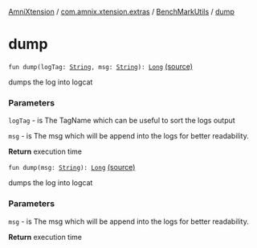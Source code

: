 [AmniXtension](../../index.md) / [com.amnix.xtension.extras](../index.md) / [BenchMarkUtils](index.md) / [dump](./dump.md)

# dump

`fun dump(logTag: `[`String`](https://kotlinlang.org/api/latest/jvm/stdlib/kotlin/-string/index.html)`, msg: `[`String`](https://kotlinlang.org/api/latest/jvm/stdlib/kotlin/-string/index.html)`): `[`Long`](https://kotlinlang.org/api/latest/jvm/stdlib/kotlin/-long/index.html) [(source)](https://github.com/AmniX/AmniXTension/tree/master/AmniXtension/src/main/java/com/amnix/xtension/extras/BenchMarkUtils.kt#L39)

dumps the log into logcat

### Parameters

`logTag` - is The TagName which can be useful to sort the logs output

`msg` - is The msg which will be append into the logs for better readability.

**Return**
execution time

`fun dump(msg: `[`String`](https://kotlinlang.org/api/latest/jvm/stdlib/kotlin/-string/index.html)`): `[`Long`](https://kotlinlang.org/api/latest/jvm/stdlib/kotlin/-long/index.html) [(source)](https://github.com/AmniX/AmniXTension/tree/master/AmniXtension/src/main/java/com/amnix/xtension/extras/BenchMarkUtils.kt#L52)

dumps the log into logcat

### Parameters

`msg` - is The msg which will be append into the logs for better readability.

**Return**
execution time

